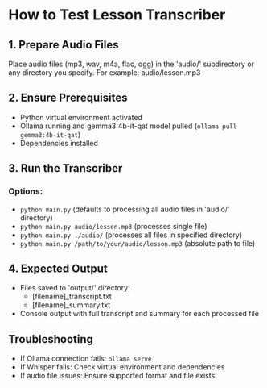 
# How to Test Lesson Transcriber

## 1. Prepare Audio Files
Place audio files (mp3, wav, m4a, flac, ogg) in the 'audio/' subdirectory or any directory you specify.
For example: audio/lesson.mp3

## 2. Ensure Prerequisites
- Python virtual environment activated
- Ollama running and gemma3:4b-it-qat model pulled (`ollama pull gemma3:4b-it-qat`)
- Dependencies installed

## 3. Run the Transcriber
### Options:
- `python main.py` (defaults to processing all audio files in 'audio/' directory)
- `python main.py audio/lesson.mp3` (processes single file)
- `python main.py ./audio/` (processes all files in specified directory)
- `python main.py /path/to/your/audio/lesson.mp3` (absolute path to file)

## 4. Expected Output
- Files saved to 'output/' directory:
  - [filename]_transcript.txt
  - [filename]_summary.txt
- Console output with full transcript and summary for each processed file

## Troubleshooting
- If Ollama connection fails: `ollama serve`
- If Whisper fails: Check virtual environment and dependencies
- If audio file issues: Ensure supported format and file exists
